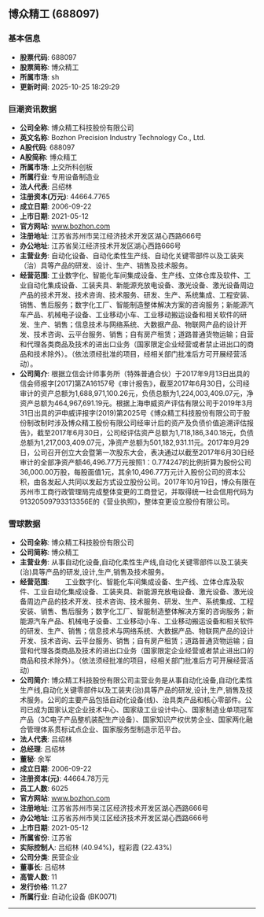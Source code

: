 ## 博众精工 (688097)

### 基本信息

- **股票代码**: 688097
- **股票简称**: 博众精工
- **所属市场**: sh
- **更新时间**: 2025-10-25 18:29:29

### 巨潮资讯数据

- **公司全称**: 博众精工科技股份有限公司
- **英文名称**: Bozhon Precision Industry Technology Co., Ltd.
- **A股代码**: 688097
- **A股简称**: 博众精工
- **所属市场**: 上交所科创板
- **所属行业**: 专用设备制造业
- **法人代表**: 吕绍林
- **注册资本(万元)**: 44664.7765
- **成立日期**: 2006-09-22
- **上市日期**: 2021-05-12
- **官方网站**: www.bozhon.com
- **注册地址**: 江苏省苏州市吴江经济技术开发区湖心西路666号
- **办公地址**: 江苏省吴江经济技术开发区湖心西路666号
- **主营业务**: 自动化设备、自动化柔性生产线、自动化关键零部件以及工装夹（治）具等产品的研发、设计、生产、销售及技术服务。
- **经营范围**: 工业数字化、智能化车间集成设备、生产线、立体仓库及软件、工业自动化集成设备、工装夹具、新能源充放电设备、激光设备、激光设备周边产品的技术开发、技术咨询、技术服务、研发、生产、系统集成、工程安装、销售、售后服务；数字化工厂、智能制造整体解决方案的咨询服务；新能源汽车产品、机械电子设备、工业移动小车、工业移动搬运设备和相关软件的研发、生产、销售；信息技术与网络系统、大数据产品、物联网产品的设计开发、技术咨询、云平台服务、销售；自有房产租赁；道路普通货物运输；自营和代理各类商品及技术的进出口业务（国家限定企业经营或者禁止进出口的商品和技术除外）。（依法须经批准的项目，经相关部门批准后方可开展经营活动）。
- **公司简介**: 根据立信会计师事务所（特殊普通合伙）于2017年9月13日出具的信会师报字[2017]第ZA16157号《审计报告》，截至2017年6月30日，公司经审计的资产总额为1,688,971,100.26元，负债总额为1,224,003,409.07元，净资产总额为464,967,691.19元。根据上海申威资产评估有限公司于2019年3月31日出具的沪申威评报字(2019)第2025号《博众精工科技股份有限公司于股份制改制时涉及博众精工股份有限公司经审计后的资产及负债价值追溯评估报告》，截至2017年6月30日，公司经评估资产总额为1,718,186,340.18元，负债总额为1,217,003,409.07元，净资产总额为501,182,931.11元。2017年9月29日，公司召开创立大会暨第一次股东大会，表决通过以截至2017年6月30日经审计的全部净资产额46,496.77万元按照1：0.774247的比例折算为股份公司36,000.00万股，每股面值1元，其余10,496.77万元计入股份公司的资本公积，由各发起人共同以发起方式设立股份公司。2017年10月19日，博众有限在苏州市工商行政管理局完成整体变更的工商登记，并取得统一社会信用代码为91320509793313356E的《营业执照》，整体变更设立股份有限公司。

### 雪球数据

- **公司全称**: 博众精工科技股份有限公司
- **公司简称**: 博众精工
- **主营业务**: 从事自动化设备,自动化柔性生产线,自动化关键零部件以及工装夹(治)具等产品的研发,设计,生产,销售及技术服务。
- **经营范围**: 　　工业数字化、智能化车间集成设备、生产线、立体仓库及软件、工业自动化集成设备、工装夹具、新能源充放电设备、激光设备、激光设备周边产品的技术开发、技术咨询、技术服务、研发、生产、系统集成、工程安装、销售、售后服务；数字化工厂、智能制造整体解决方案的咨询服务；新能源汽车产品、机械电子设备、工业移动小车、工业移动搬运设备和相关软件的研发、生产、销售；信息技术与网络系统、大数据产品、物联网产品的设计开发、技术咨询、云平台服务、销售；自有房产租赁；道路普通货物运输；自营和代理各类商品及技术的进出口业务（国家限定企业经营或者禁止进出口的商品和技术除外）。（依法须经批准的项目，经相关部门批准后方可开展经营活动）
- **公司简介**: 博众精工科技股份有限公司主营业务是从事自动化设备,自动化柔性生产线,自动化关键零部件以及工装夹(治)具等产品的研发,设计,生产,销售及技术服务。公司的主要产品包括自动化设备(线)、治具类产品和核心零部件。公司已成为国家认定企业技术中心、国家级工业设计中心、国家制造业单项冠军产品（3C电子产品整机装配生产设备）、国家知识产权优势企业、国家两化融合管理体系贯标试点企业、国家服务型制造示范平台。
- **法人代表**: 吕绍林
- **总经理**: 吕绍林
- **董秘**: 余军
- **成立日期**: 2006-09-22
- **注册资本(元)**: 44664.78万元
- **员工人数**: 6025
- **官方网站**: www.bozhon.com
- **注册地址**: 江苏省苏州市吴江区经济技术开发区湖心西路666号
- **办公地址**: 江苏省苏州市吴江区经济技术开发区湖心西路666号
- **上市日期**: 2021-05-12
- **所属省份**: 江苏省
- **实际控制人**: 吕绍林 (40.94%)，程彩霞 (22.43%)
- **公司分类**: 民营企业
- **董事长**: 吕绍林
- **高管人数**: 11
- **发行价格**: 11.27
- **所属行业**: 自动化设备 (BK0071)

---